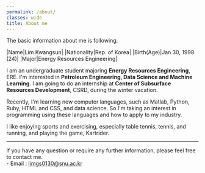 ```yaml
---
permalink: /about/
classes: wide
title: About me
---
```


The basic information about me is following.

|Name|Lim Kwangsun|
|Nationality|Rep. of Korea|
|Birth(Age)|Jan 30, 1998 (24)|
|Major|Energy Resources Engineering|

I am an undergraduate student majoring **Energy Resources Engineering**, ERE. I'm interested in **Petroleum Engineering, Data Science and Machine Learning**. I am going to do an internship at **Center of Subsurface Resources Development**, CSRD, during the winter vacation. 

Recently, I'm learning new computer languages, such as Matlab, Python, Ruby, HTML and CSS, and data science.
So I'm taking an interest in programming using these languages and how to apply to my industry.

I like enjoying sports and exercising, especially table tennis, tennis, and running, and playing the game, Kartrider. 

---
If you have any question or require any further information, please feel free to contact me.
<br> - Email : <limgs0130@snu.ac.kr>